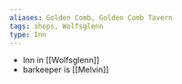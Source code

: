 ```yaml
---
aliases: Golden Comb, Golden Comb Tavern
tags: shops, Wolfsglenn
type: Inn
---
```


* Inn in [[Wolfsglenn]]
* barkeeper is [[Melvin]]